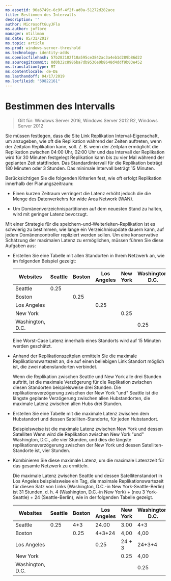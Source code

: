 ```yaml
---
ms.assetid: 96a6749c-6c9f-4f2f-ad0a-51272d282ace
title: Bestimmen des Intervalls
description: ''
author: MicrosoftGuyJFlo
ms.author: joflore
manager: mtillman
ms.date: 05/31/2017
ms.topic: article
ms.prod: windows-server-threshold
ms.technology: identity-adds
ms.openlocfilehash: 57b282102f10a595ce3842ac3a4eb1d289b86d22
ms.sourcegitcommit: 0d0b32c8986ba7db9536e0b8648d4ddf9b03e452
ms.translationtype: MT
ms.contentlocale: de-DE
ms.lasthandoff: 04/17/2019
ms.locfileid: "59822161"
---
```

# <a name="determining-the-interval"></a>Bestimmen des Intervalls

>Gilt für: Windows Server 2016, Windows Server 2012 R2, Windows Server 2012

Sie müssen festlegen, dass die Site Link Replikation Interval-Eigenschaft, um anzugeben, wie oft die Replikation während der Zeiten auftreten, wenn der Zeitplan Replikation kann, soll. Z. B. wenn der Zeitplan ermöglicht die Replikation zwischen 04:00 Uhr, 02:00 Uhr und das Intervall der Replikation wird für 30 Minuten festgelegt Replikation kann bis zu vier Mal während der geplanten Zeit stattfinden. Das Standardintervall für die Replikation beträgt 180 Minuten oder 3 Stunden. Das minimale Intervall beträgt 15 Minuten.  
  
Berücksichtigen Sie die folgenden Kriterien fest, wie oft erfolgt Replikation innerhalb der Planungszeitraum:  
  
-   Einen kurzen Zeitraum verringert die Latenz erhöht jedoch die die Menge des Datenverkehrs für wide Area Network (WAN).  
  
-   Um Domänenverzeichnispartitionen auf dem neuesten Stand zu halten, wird mit geringer Latenz bevorzugt.  
  
Mit einer Strategie für die speichern-und-Weiterleiten-Replikation ist es schwierig zu bestimmen, wie lange ein Verzeichnisupdate dauern kann, auf jedem Domänencontroller repliziert werden sollen. Um eine konservative Schätzung der maximalen Latenz zu ermöglichen, müssen führen Sie diese Aufgaben aus:  
  
-   Erstellen Sie eine Tabelle mit allen Standorten in Ihrem Netzwerk an, wie im folgenden Beispiel gezeigt:  
  
    |Websites|Seattle|Boston|Los Angeles|New York|Washington, D.C.|  
    |---------|-----------|----------|---------------|------------|--------------------|  
    |Seattle|0.25|||||  
    |Boston||0.25||||  
    |Los Angeles|||0.25|||  
    |New York||||0.25||  
    |Washington, D.C.|||||0.25|  
  
    Eine Worst-Case Latenz innerhalb eines Standorts wird auf 15 Minuten werden geschätzt.  
  
-   Anhand der Replikationszeitplan ermitteln Sie die maximale Replikationswartezeit an, die auf einen beliebigen Link Standort möglich ist, die zwei nabenstandorten verbindet.  
  
    Wenn die Replikation zwischen Seattle und New York alle drei Stunden auftritt, ist die maximale Verzögerung für die Replikation zwischen diesen Standorten beispielsweise drei Stunden. Die replikationsverzögerung zwischen der New York "und" Seattle ist die längste geplante Verzögerung zwischen allen Hubstandorten, die maximale Latenz zwischen allen Hubs drei Stunden.  
  
-   Erstellen Sie eine Tabelle mit die maximale Latenz zwischen dem Hubstandort und dessen Satelliten-Standorte, für jeden Hubstandort.  
  
    Beispielsweise ist die maximale Latenz zwischen New York und dessen Satelliten Wenn wird die Replikation zwischen New York "und" Washington, D.C., alle vier Stunden, und dies die längste replikationsverzögerung zwischen der New York und dessen Satelliten-Standorte ist, vier Stunden.  
  
-   Kombinieren Sie diese maximale Latenz, um die maximale Latenzzeit für das gesamte Netzwerk zu ermitteln.  
  
    Die maximale Latenz zwischen Seattle und dessen Satellitenstandort in Los Angeles beispielsweise ein Tag, die maximale Replikationswartezeit für diesen Satz von Links (Washington, D.C.-in New York-Seattle-Berlin) ist 31 Stunden, d. h. 4 (Washington, D.C.-in New York) + (neu 3 York-Seattle) + 24 (Seattle-Berlin), wie in der folgenden Tabelle gezeigt.  
  
    |Websites|Seattle|Boston|Los Angeles|New York|Washington, D.C.|  
    |---------|-----------|----------|---------------|------------|--------------------|  
    |Seattle|0.25|4+3|24.00|3.00|4+3|  
    |Boston||0.25|4+3+24|4,00|4,00|  
    |Los Angeles|||0.25|24 + 3|24+3+4|  
    |New York||||0.25|4,00|  
    |Washington, D.C.|||||0.25|  
  


